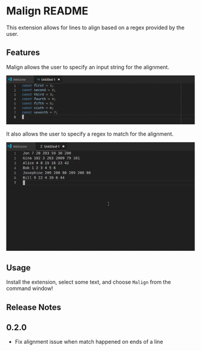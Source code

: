 # Malign README

This extension allows for lines to align based on a regex provided by the user.

## Features

Malign allows the user to specify an input string for the alignment.

![image](images/malign_simple.gif)

It also allows the user to specify a regex to match for the alignment.

![image](images/malign_regex.gif)

## Usage

Install the extension, select some text, and choose `Malign` from the command window!

## Release Notes

## 0.2.0

- Fix alignment issue when match happened on ends of a line
